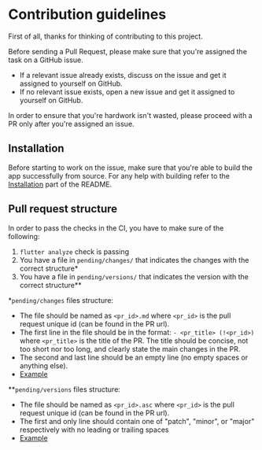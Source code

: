 # Contribution guidelines

First of all, thanks for thinking of contributing to this project.

Before sending a Pull Request, please make sure that you're assigned the task on a GitHub issue.

- If a relevant issue already exists, discuss on the issue and get it assigned to yourself on GitHub.
- If no relevant issue exists, open a new issue and get it assigned to yourself on GitHub.

In order to ensure that you're hardwork isn't wasted, please proceed with a PR only after you're assigned an issue.

## Installation

Before starting to work on the issue, make sure that you're able to build the app successfully from source. For any help with building refer to the [Installation](README.md#Installation) part of the README.

## Pull request structure

In order to pass the checks in the CI, you have to make sure of the following:

1. `flutter analyze` check is passing
2. You have a file in `pending/changes/` that indicates the changes with the correct structure*
3. You have a file in `pending/versions/` that indicates the version with the correct structure**

*`pending/changes` files structure:
- The file should be named as `<pr_id>.md` where `<pr_id>` is the pull request unique id (can be found in the PR url).
- The first line in the file should be in the format: `- <pr_title> (!<pr_id>)` where `<pr_title>` is the title of the PR. The title should be concise, not too short nor too long, and clearly state the main changes in the PR.
- The second and last line should be an empty line (no empty spaces or anything else).
- [Example](https://github.com/goar5670/Tinder-with-Chuck-Norris/pull/11/files#diff-c5599a0ea72ecd10e4c7871563f10bab71614073566fafc20ed11cf0bf4ebfc1)

**`pending/versions` files structure:
- The file should be named as `<pr_id>.asc` where `<pr_id>` is the pull request unique id (can be found in the PR url).
- The first and only line should contain one of "patch", "minor", or "major" respectively with no leading or trailing spaces
- [Example](https://github.com/goar5670/Tinder-with-Chuck-Norris/pull/11/files#diff-f484a731d869bc4556afbd3420976bf793669886259a6ffcb88466b6c8356f59)

